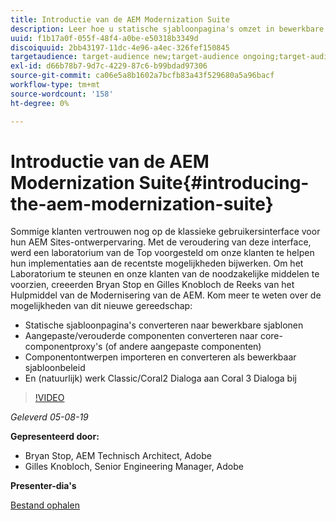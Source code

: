 ```yaml
---
title: Introductie van de AEM Modernization Suite
description: Leer hoe u statische sjabloonpagina's omzet in bewerkbare sjablonen. Leer hoe u aangepaste of verouderde componenten kunt omzetten in Core Component Proxies en meer.
uuid: f1b17a0f-055f-48f4-a0be-e50318b3349d
discoiquuid: 2bb43197-11dc-4e96-a4ec-326fef150845
targetaudience: target-audience new;target-audience ongoing;target-audience upgrader
exl-id: d66b78b7-9d7c-4229-87c6-b99bdad97306
source-git-commit: ca06e5a8b1602a7bcfb83a43f529680a5a96bacf
workflow-type: tm+mt
source-wordcount: '158'
ht-degree: 0%

---
```


# Introductie van de AEM Modernization Suite{#introducing-the-aem-modernization-suite}

Sommige klanten vertrouwen nog op de klassieke gebruikersinterface voor hun AEM Sites-ontwerpervaring. Met de veroudering van deze interface, werd een laboratorium van de Top voorgesteld om onze klanten te helpen hun implementaties aan de recentste mogelijkheden bijwerken. Om het Laboratorium te steunen en onze klanten van de noodzakelijke middelen te voorzien, creeerden Bryan Stop en Gilles Knobloch de Reeks van het Hulpmiddel van de Modernisering van de AEM.  Kom meer te weten over de mogelijkheden van dit nieuwe gereedschap:

* Statische sjabloonpagina&#39;s converteren naar bewerkbare sjablonen
* Aangepaste/verouderde componenten converteren naar core-componentproxy&#39;s (of andere aangepaste componenten)
* Componentontwerpen importeren en converteren als bewerkbaar sjabloonbeleid
* En (natuurlijk) werk Classic/Coral2 Dialoga aan Coral 3 Dialoga bij

>[!VIDEO](https://video.tv.adobe.com/v/27322?quality=9)

*Geleverd 05-08-19*

**Gepresenteerd door:**

* Bryan Stop, AEM Technisch Architect, Adobe
* Gilles Knobloch, Senior Engineering Manager, Adobe

**Presenter-dia&#39;s**

[Bestand ophalen](assets/modernization-toolsaemgems.pdf)
